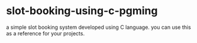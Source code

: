 # slot-booking-using-c-pgming
a simple  slot booking system developed using C language. you can use this as a reference for your projects.
